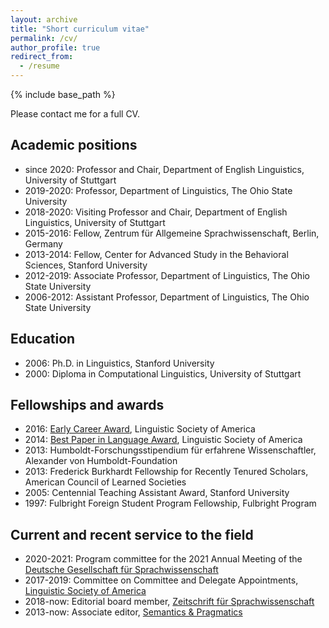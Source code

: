 ```yaml
---
layout: archive
title: "Short curriculum vitae"
permalink: /cv/
author_profile: true
redirect_from:
  - /resume
---
```


{% include base_path %}

Please contact me for a full CV.

## Academic positions

* since 2020: Professor and Chair, Department of English Linguistics, University of Stuttgart
* 2019-2020: Professor, Department of Linguistics, The Ohio State University
* 2018-2020: Visiting Professor and Chair, Department of English Linguistics, University of Stuttgart
* 2015-2016: Fellow, Zentrum für Allgemeine Sprachwissenschaft, Berlin, Germany
* 2013-2014: Fellow, Center for Advanced Study in the Behavioral Sciences, Stanford University
* 2012-2019: Associate Professor, Department of Linguistics, The Ohio State University
* 2006-2012: Assistant Professor, Department of Linguistics, The Ohio State University

## Education

* 2006: Ph.D. in Linguistics, Stanford University
* 2000: Diploma in Computational Linguistics, University of Stuttgart

## Fellowships and awards

* 2016: [Early Career Award](https://www.linguisticsociety.org/about/who-we-are/lsa-awards#early-career), Linguistic Society of America
* 2014: [Best Paper in Language Award](https://www.linguisticsociety.org/about/who-we-are/lsa-awards#best-language), Linguistic Society of America
* 2013: Humboldt-Forschungsstipendium für erfahrene Wissenschaftler, Alexander von Humboldt-Foundation
* 2013: Frederick Burkhardt Fellowship for Recently Tenured Scholars, American Council of Learned Societies
* 2005: Centennial Teaching Assistant Award, Stanford University
* 1997: Fulbright Foreign Student Program Fellowship, Fulbright Program
  
## Current and recent service to the field

* 2020-2021: Program committee for the 2021 Annual Meeting of the [Deutsche Gesellschaft für Sprachwissenschaft](https://dgfs.de/de/)
* 2017-2019: Committee on Committee and Delegate Appointments, [Linguistic Society of America](https://lsadc.org)
* 2018-now: Editorial board member, [Zeitschrift für Sprachwissenschaft](https://dgfs.de/de/inhalt/zeitschrift-zs.html)
* 2013-now: Associate editor, [Semantics & Pragmatics](https://semprag.org)


